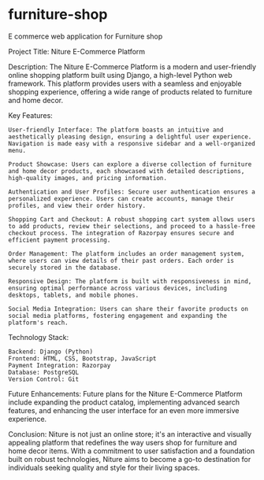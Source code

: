 # furniture-shop
E commerce web application for Furniture shop


Project Title: Niture E-Commerce Platform

Description:
The Niture E-Commerce Platform is a modern and user-friendly online shopping platform built using Django, a high-level Python web framework. This platform provides users with a seamless and enjoyable shopping experience, offering a wide range of products related to furniture and home decor.

Key Features:

    User-friendly Interface: The platform boasts an intuitive and aesthetically pleasing design, ensuring a delightful user experience. Navigation is made easy with a responsive sidebar and a well-organized menu.

    Product Showcase: Users can explore a diverse collection of furniture and home decor products, each showcased with detailed descriptions, high-quality images, and pricing information.

    Authentication and User Profiles: Secure user authentication ensures a personalized experience. Users can create accounts, manage their profiles, and view their order history.

    Shopping Cart and Checkout: A robust shopping cart system allows users to add products, review their selections, and proceed to a hassle-free checkout process. The integration of Razorpay ensures secure and efficient payment processing.

    Order Management: The platform includes an order management system, where users can view details of their past orders. Each order is securely stored in the database.

    Responsive Design: The platform is built with responsiveness in mind, ensuring optimal performance across various devices, including desktops, tablets, and mobile phones.

    Social Media Integration: Users can share their favorite products on social media platforms, fostering engagement and expanding the platform's reach.

Technology Stack:

    Backend: Django (Python)
    Frontend: HTML, CSS, Bootstrap, JavaScript
    Payment Integration: Razorpay
    Database: PostgreSQL
    Version Control: Git
  

Future Enhancements:
Future plans for the Niture E-Commerce Platform include expanding the product catalog, implementing advanced search features, and enhancing the user interface for an even more immersive experience.

Conclusion:
Niture is not just an online store; it's an interactive and visually appealing platform that redefines the way users shop for furniture and home decor items. With a commitment to user satisfaction and a foundation built on robust technologies, Niture aims to become a go-to destination for individuals seeking quality and style for their living spaces.
